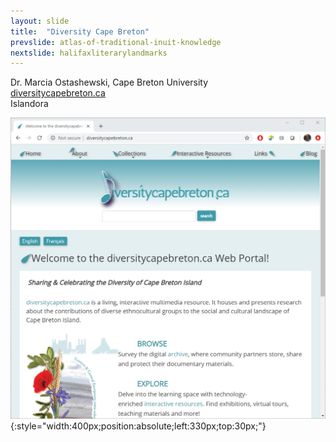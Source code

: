 ```yaml
---
layout: slide
title:  "Diversity Cape Breton"
prevslide: atlas-of-traditional-inuit-knowledge
nextslide: halifaxliterarylandmarks
---
```

Dr. Marcia Ostashewski, Cape Breton University<br/>
[diversitycapebreton.ca](http://diversitycapebreton.ca/)<br/>
Islandora

![](assets/diversitycb-site.png){:style="width:400px;position:absolute;left:330px;top:30px;"}